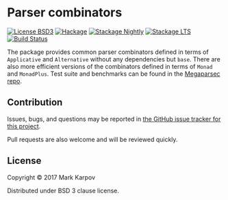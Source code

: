 # Parser combinators

[![License BSD3](https://img.shields.io/badge/license-BSD3-brightgreen.svg)](http://opensource.org/licenses/BSD-3-Clause)
[![Hackage](https://img.shields.io/hackage/v/parser-combinators.svg?style=flat)](https://hackage.haskell.org/package/parser-combinators)
[![Stackage Nightly](http://stackage.org/package/parser-combinators/badge/nightly)](http://stackage.org/nightly/package/parser-combinators)
[![Stackage LTS](http://stackage.org/package/parser-combinators/badge/lts)](http://stackage.org/lts/package/parser-combinators)
[![Build Status](https://travis-ci.org/mrkkrp/parser-combinators.svg?branch=master)](https://travis-ci.org/mrkkrp/parser-combinators)

The package provides common parser combinators defined in terms of
`Applicative` and `Alternative` without any dependencies but `base`. There
are also more efficient versions of the combinators defined in terms of
`Monad` and `MonadPlus`. Test suite and benchmarks can be found in the
[Megaparsec repo](https://github.com/mrkkrp/megaparsec).

## Contribution

Issues, bugs, and questions may be reported in [the GitHub issue tracker for
this project](https://github.com/mrkkrp/parser-combinators/issues).

Pull requests are also welcome and will be reviewed quickly.

## License

Copyright © 2017 Mark Karpov

Distributed under BSD 3 clause license.
